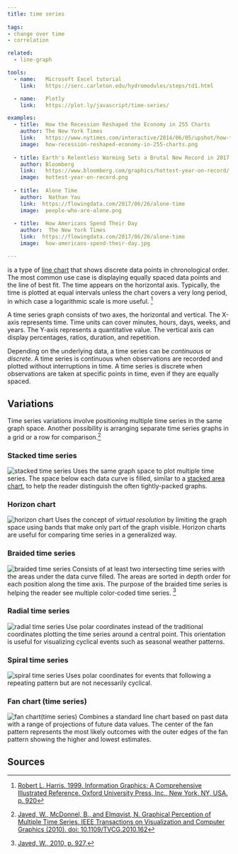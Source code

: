 ```yaml
---
title: time series
  
tags:
- change over time
- correlation

related:
  - line-graph

tools:
  - name:   Microsoft Excel tutorial
    link:   https://serc.carleton.edu/hydromodules/steps/td1.html

  - name:   Plotly
    link:   https://plot.ly/javascript/time-series/

examples:
  - title:  How the Recession Reshaped the Economy in 255 Charts
    author: The New York Times
    link:   https://www.nytimes.com/interactive/2014/06/05/upshot/how-the-recession-reshaped-the-economy-in-255-charts.html
    image:  how-recession-reshaped-economy-in-255-charts.png
    
  - title: Earth's Relentless Warming Sets a Brutal New Record in 2017
    author: Bloomberg
    link:   https://www.bloomberg.com/graphics/hottest-year-on-record/
    image:  hottest-year-on-record.png
    
  - title:  Alone Time
    author:  Nathan Yau
    link:  https://flowingdata.com/2017/06/26/alone-time
    image:  people-who-are-alone.png
  
  - title:  How Americans Spend Their Day
    author:  The New York Times
    link:  https://flowingdata.com/2017/06/26/alone-time
    image:  how-americans-spend-their-day.jpg

---
```


is a type of [line chart](/line-chart) that shows discrete data points in chronological order. The most common use case is displaying equally spaced data points and the line of best fit. The time appears on the horizontal axis. Typically, the time is plotted at equal intervals unless the chart covers a very long period, in which case a logarithmic scale is more useful. [^harris]

<!--more-->
A time series graph consists of two axes, the horizontal and vertical. The X-axis represents time. Time units can cover minutes, hours, days, weeks, and years. The Y-axis represents a quantitative value. The vertical axis can display percentages, ratios, duration, and repetition.


Depending on the underlying data, a time series can be *continuous* or *discrete*. A time series is continuous when observations are recorded and plotted without interruptions in time. A time series is discrete when observations are taken at specific points in time, even if they are equally spaced. 


## Variations
Time series variations involve positioning multiple time series in the same graph space. Another possibility is arranging separate time series graphs in a grid or a row for comparison.[^javed]

### Stacked time series
<img src="stacked-time-series.svg" alt="stacked time series" class="f-right-half" /> Uses the same graph space to plot multiple time series. The space below each data curve is filled, similar to a [stacked area chart](/area-chart), to help the reader distinguish the often tightly-packed graphs. 

### Horizon chart
<img src="horizon-chart.svg" alt="horizon chart" class="f-right-half" />  Uses the concept of *virtual resolution* by limiting the graph space using bands that make only part of the graph visible. Horizon charts are useful for comparing time series in a generalized way.

### Braided time series 
<img src="braided-time-series.svg" alt="braided time series" class="f-right-half" /> Consists of at least two intersecting time series with the areas under the data curve filled. The areas are sorted in depth order for each position along the time axis. The purpose of the braided time series is helping the reader see multiple color-coded time series. [^javed2]

### Radial time series
<img src="radial-time-series.svg" alt="radial time series" class="f-right-half" />  Use polar coordinates instead of the traditional coordinates plotting the time series around a central point. This orientation is useful for visualizing cyclical events such as seasonal weather patterns.

### Spiral time series
<img src="spiral-time-series.svg" alt="spiral time series" class="f-right-half" /> Uses polar coordinates for events that following a repeating pattern but are not necessarily cyclical.

###  Fan chart (time series)
<img src="fan-chart-time-series.svg" alt="fan chart(time series)" class="f-right-half" /> Combines a standard line chart based on past data with a range of projections of future data values. The center of the fan pattern represents the most likely outcomes with the outer edges of the fan pattern showing the higher and lowest estimates.


## Sources
[^harris]:[Robert L. Harris. 1999. Information Graphics: A Comprehensive Illustrated Reference. Oxford University Press, Inc., New York, NY, USA. p. 920](https://books.google.com/books?id=LT1RXREvkGIC&printsec=frontcover&source=gbs_ViewAPI&redir_esc=y#v=onepage&q&f=false)
[^javed]: [Javed, W., McDonnel, B., and Elmqvist, N. Graphical Perception of Multiple Time Series. IEEE Transactions on Visualization and Computer Graphics (2010). doi: 10.1109/TVCG.2010.162](https://engineering.purdue.edu/~elm/projects/multilinevis/multilinevis.pdf)
[^javed2]: [Javed, W., 2010, p. 927,](https://engineering.purdue.edu/~elm/projects/multilinevis/multilinevis.pdf)
